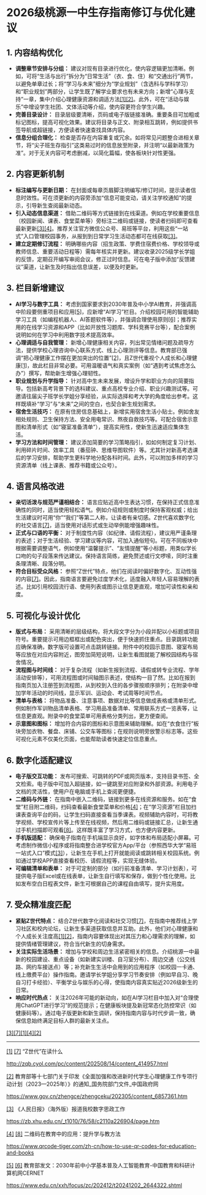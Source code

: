 # <a name="header"></a><a name="content"></a><a name="级桃源一中生存指南修订与优化建议"></a>2026级桃源一中生存指南修订与优化建议
## <a name="内容结构优化"></a>1. 内容结构优化
- **调整章节安排与分组：** 建议对现有目录进行优化，使内容逻辑更加清晰。例如，可将“生活与出行”拆分为“日常生活”（衣、食、住）和“交通出行”两节，以避免单章过长；将“学习与未来”细分为“学业规划”（含选科与学科学习）和“职业规划”两部分，让学生既了解学业要求也有未来方向；新增“心理与支持”一章，集中介绍心理健康资源和调适方法[\[1\]](http://zqb.cyol.com/pc/content/202508/14/content_414957.html#:~:text=%E7%89%B9%E5%BE%81%E4%B8%89%EF%BC%9A%E5%BF%83%E7%90%86%E5%AD%A6%E5%92%8C%E4%B8%AA%E4%BA%BA%E6%88%90%E9%95%BF%E7%B1%BB%E4%B9%A6%E7%B1%8D%E5%8F%97%E9%9D%92%E7%9D%90%E3%80%82)[\[2\]](https://www.gov.cn/zhengce/zhengceku/202305/content_6857361.htm#:~:text=%E4%BB%A5%E4%B9%A0%E8%BF%91%E5%B9%B3%E6%96%B0%E6%97%B6%E4%BB%A3%E4%B8%AD%E5%9B%BD%E7%89%B9%E8%89%B2%E7%A4%BE%E4%BC%9A%E4%B8%BB%E4%B9%89%E6%80%9D%E6%83%B3%E4%B8%BA%E6%8C%87%E5%AF%BC%EF%BC%8C%E5%85%A8%E9%9D%A2%E8%B4%AF%E5%BD%BB%E5%85%9A%E7%9A%84%E6%95%99%E8%82%B2%E6%96%B9%E9%92%88%EF%BC%8C%E5%9D%9A%E6%8C%81%E4%B8%BA%E5%85%9A%E8%82%B2%E4%BA%BA%E3%80%81%E4%B8%BA%E5%9B%BD%E8%82%B2%E6%89%8D%EF%BC%8C%E8%90%BD%E5%AE%9E%E7%AB%8B%E5%BE%B7%E6%A0%91%E4%BA%BA%E6%A0%B9%E6%9C%AC%E4%BB%BB%E5%8A%A1%EF%BC%8C%E5%9D%9A%E6%8C%81%E5%81%A5%E5%BA%B7%E7%AC%AC%E4%B8%80%E7%9A%84%E6%95%99%E8%82%B2%E7%90%86%E5%BF%B5%EF%BC%8C%E5%88%87%E5%AE%9E%E6%8A%8A%E5%BF%83%E7%90%86%E5%81%A5%E5%BA%B7%E5%B7%A5%E4%BD%9C%E6%91%86%E5%9C%A8%E6%9B%B4%E5%8A%A0%20%E7%AA%81%E5%87%BA%E4%BD%8D%E7%BD%AE%EF%BC%8C%E7%BB%9F%E7%AD%B9%E6%94%BF%E7%AD%96%E4%B8%8E%E5%88%B6%E5%BA%A6%E3%80%81%E5%AD%A6%E7%A7%91%E4%B8%8E%E4%BA%BA%E6%89%8D%E3%80%81%E6%8A%80%E6%9C%AF%E4%B8%8E%E7%8E%AF%E5%A2%83%EF%BC%8C%E8%B4%AF%E9%80%9A%E5%A4%A7%E4%B8%AD%E5%B0%8F%E5%AD%A6%E5%90%84%E5%AD%A6%E6%AE%B5%EF%BC%8C%E8%B4%AF%E7%A9%BF%E5%AD%A6%E6%A0%A1%E3%80%81%E5%AE%B6%E5%BA%AD%E3%80%81%E7%A4%BE%E4%BC%9A%E5%90%84%E6%96%B9%E9%9D%A2%EF%BC%8C%E5%9F%B9%E8%82%B2%E5%AD%A6%E7%94%9F%E7%83%AD%E7%88%B1%E7%94%9F%E6%B4%BB%E3%80%81%E7%8F%8D%E8%A7%86%E7%94%9F%E5%91%BD%E3%80%81%E8%87%AA%E5%B0%8A%E8%87%AA%E4%BF%A1%E3%80%81%E7%90%86%E6%80%A7%E5%B9%B3%E5%92%8C%E3%80%81%E4%B9%90%E8%A7%82%E5%90%91%E4%B8%8A%E7%9A%84%E5%BF%83%E7%90%86%20%E5%93%81%E8%B4%A8%E5%92%8C%E4%B8%8D%E6%87%88%E5%A5%8B%E6%96%97%E3%80%81%E8%8D%A3%E8%BE%B1%E4%B8%8D%E6%83%8A%E3%80%81%E7%99%BE%E6%8A%98%E4%B8%8D%E6%8C%A0%E7%9A%84%E6%84%8F%E5%BF%97%E5%93%81%E8%B4%A8%EF%BC%8C%E4%BF%83%E8%BF%9B%E5%AD%A6%E7%94%9F%E6%80%9D%E6%83%B3%E9%81%93%E5%BE%B7%E7%B4%A0%E8%B4%A8%E3%80%81%E7%A7%91%E5%AD%A6%E6%96%87%E5%8C%96%E7%B4%A0%E8%B4%A8%E5%92%8C%E8%BA%AB%E5%BF%83%E5%81%A5%E5%BA%B7%E7%B4%A0%E8%B4%A8%E5%8D%8F%E8%B0%83%E5%8F%91%E5%B1%95%EF%BC%8C%E5%9F%B9%E5%85%BB%E6%8B%85%E5%BD%93%E6%B0%91%E6%97%8F%E5%A4%8D%E5%85%B4%E5%A4%A7%E4%BB%BB%E7%9A%84%E6%97%B6%E4%BB%A3%E6%96%B0%E4%BA%BA%E3%80%82)。此外，可在“活动与娱乐”中增设学生社团、文体活动等介绍，使内容更符合学生兴趣。
- **完善目录设计：** 目录层级要清晰，页码或电子版链接准确。重要条目可加粗或标记图标，提高可视化效果。建议将目录与正文、附录相互跳转，例如提供书签导航或超链接，方便读者快速查找具体内容。
- **信息分组合理化：** 检查是否存在内容重复或冗余。如将常见问题整合进相关章节，将“尖子班生存指引”这类易过时的信息放至附录，并注明“以最新政策为准”。对于无关内容可考虑删减，以简化篇幅，使各板块针对性更强。
## <a name="内容更新机制"></a>2. 内容更新机制
- **标注编写与更新日期：** 在封面或每章页眉脚注明编写/修订时间，提示读者信息时效性。可在须更新的内容旁添加“信息可能变动，请关注学校通知”的提示，引导新生查阅最新动态。
- **引入动态信息渠道：** 借助二维码等方式链接到在线渠道。例如在学校重要信息（校园新闻、课表、食堂菜单等）旁标注二维码或链接，使读者扫码即可查看最新更新[\[3\]](https://zb.xhu.edu.cn/_t1010/76/58/c2110a226904/page.htm#:~:text=%E8%A5%BF%E5%8D%8E%E5%A4%A7%E5%AD%A6%E7%B4%A7%E8%B7%9F%E6%95%B0%E5%AD%97%E6%8A%80%E6%9C%AF%E5%8F%91%E5%B1%95%E8%B6%8B%E5%8A%BF%EF%BC%8C%E5%9C%A8%E5%BE%AE%E4%BF%A1%E7%AB%AF%E5%BB%BA%E8%AE%BE%E8%A5%BF%E5%8D%8E%E6%98%93%E7%8F%AD%E2%80%9C%E4%B8%80%E7%AB%99%E5%BC%8F%E2%80%9D%E5%AD%A6%E7%94%9F%E9%97%A8%E6%88%B7%E5%85%A5%E5%8F%A3%EF%BC%8C%E6%8E%A8%E5%87%BA%E8%A6%86%E7%9B%96%E5%AD%A6%E7%94%9F%E5%85%A8%E6%96%B9%E4%BD%8D%E5%AD%A6%E4%B9%A0%E7%94%9F%E6%B4%BB%E7%9A%84%E8%BD%BB%E5%BA%94%E7%94%A8%EF%BC%8C%E9%80%9A%E8%BF%87%E6%95%B0%E5%AD%97%E8%BA%AB%E4%BB%BD%E8%B5%8B%E4%BA%88%E3%80%81%E6%95%B0%E5%AD%97%E7%B3%BB%E7%BB%9F%E8%81%94%E9%80%9A%E3%80%81%E6%95%B0%E6%8D%AE%E4%BA%A4%E6%B5%81%E4%BA%92%E6%8D%A2%EF%BC%8C%E5%88%9B%E8%AE%BE%20%E6%97%A0%E6%84%9F%E6%B5%B8%E5%85%A5%E3%80%81%E8%9E%8D%E5%90%88%E5%85%B1%E7%94%9F%E7%9A%84%E2%80%9C%E5%A4%A7%E6%80%9D%E6%94%BF%E2%80%9D%E5%9C%BA%E5%9F%9F%E3%80%82%E5%9C%A8%E8%BF%99%E4%B8%AA%E6%95%B0%E5%AD%97%E6%A0%A1%E5%9B%AD%E2%80%9C%E5%AD%AA%E7%94%9F%E7%A9%BA%E9%97%B4%E2%80%9D%E4%B8%AD%EF%BC%8C%E5%AD%A6%E7%94%9F%E4%BB%8E%E6%94%B6%E5%88%B0%E5%BD%95%E5%8F%96%E9%80%9A%E7%9F%A5%E4%B9%A6%E8%B5%B7%EF%BC%8C%E4%BE%BF%E8%83%BD%E8%BF%9B%E5%85%A5%E7%BA%BF%E4%B8%8A%E7%8F%AD%E7%BA%A7%EF%BC%8C%E4%B8%8E%E8%BE%85%E5%AF%BC%E5%91%98%E5%92%8C%E5%90%8C%E5%AD%A6%E4%BA%A4%E6%B5%81%E4%BA%92%E5%8A%A8%EF%BC%8C%E6%8F%90%E5%89%8D%E7%86%9F%E6%82%89%E6%A0%A1%E6%83%85%EF%BC%8C%E5%B9%B6%E5%9C%A8%E7%BA%BF%E5%AE%8C%E6%88%90%E5%85%A5%E5%AD%A6%20%E6%8A%A5%E5%88%B0%E3%80%81%E5%AE%BF%E8%88%8D%E5%88%86%E9%85%8D%E3%80%81%E5%85%A5%E5%AD%A6%E6%95%99%E8%82%B2%E7%AD%89%E6%B5%81%E7%A8%8B%E3%80%82%E5%87%AD%E5%80%9F%E7%B3%BB%E7%BB%9F%E7%94%9F%E6%88%90%E7%9A%84%E4%BA%8C%E7%BB%B4%E7%A0%81%EF%BC%8C%E5%A4%A7%E4%B8%80%E6%96%B0%E7%94%9F%E5%8F%AF%E8%BD%BB%E6%9D%BE%E5%85%A5%E4%BD%8F%E5%AE%BF%E8%88%8D%E3%80%82%E5%9C%A8%E6%A0%A1%E6%9C%9F%E9%97%B4%EF%BC%8C%E5%A5%96%E5%8B%A4%E5%8A%A9%E8%B4%B7%E3%80%81%E5%BF%97%E6%84%BF%E6%9C%8D%E5%8A%A1%E3%80%81%E5%AE%BF%E8%88%8D%E7%AE%A1%E7%90%86%E3%80%81%E5%BF%83%E7%90%86%E5%81%A5%E5%BA%B7%E3%80%81%E9%97%AE%E5%8D%B7%E5%A1%AB%E6%8A%A5%E3%80%81%E4%BF%A1%E6%81%AF%E6%9F%A5%E8%AF%A2%E3%80%81%E6%B4%BB%E5%8A%A8%E6%8A%A5%E5%90%8D%E7%AD%89%E5%9D%87%20%E5%8F%AF%E9%80%9A%E8%BF%87%E6%98%93%E7%8F%AD%E5%9C%A8%E7%BA%BF%E5%8A%9E%E7%90%86%EF%BC%8C%E5%AE%9E%E7%8E%B0%E4%BE%BF%E6%8D%B7%E9%AB%98%E6%95%88%E7%9A%84%E5%AD%A6%E7%94%9F%E4%BA%8B%E5%8A%A1%E7%AE%A1%E7%90%86%E3%80%82%E4%BB%8E%E6%96%B0%E7%94%9F%E2%80%9C%E6%9C%AA%E8%BF%9B%E6%A0%A1%E3%80%81%E5%85%88%E8%BF%9B%E7%8F%AD%E2%80%9D%E7%9A%84%E5%89%8D%E7%BD%AE%E8%9E%8D%E5%85%A5%EF%BC%8C%E5%88%B0%E6%AF%95%E4%B8%9A%E7%94%9F%E2%80%9C%E7%A6%BB%E6%A0%A1%E4%B8%8D%E7%A6%BB%E7%8F%AD%E2%80%9D%E7%9A%84%E6%8C%81%E7%BB%AD%E5%85%B3%E6%80%80%EF%BC%8C%E6%80%9D%E6%83%B3%E5%BC%95%E9%A2%86%E8%B4%AF%E7%A9%BF%E5%AD%A6%E7%94%9F%E6%88%90%E9%95%BF%E6%88%90%E6%89%8D%E5%85%A8%E8%BF%87%E7%A8%8B%E3%80%82%E6%98%93%E7%8F%AD%E2%80%9C%E6%95%B0%E5%AD%97)[\[4\]](https://www.qrcode-tiger.com/zh-cn/how-to-use-qr-codes-for-education-and-books#:~:text=1)。推荐关注官方微信公众号、易班等平台，利用这些“一站式”入口管理校园事务，从报到到日常学习生活动态都可在线获取[\[3\]](https://zb.xhu.edu.cn/_t1010/76/58/c2110a226904/page.htm#:~:text=%E8%A5%BF%E5%8D%8E%E5%A4%A7%E5%AD%A6%E7%B4%A7%E8%B7%9F%E6%95%B0%E5%AD%97%E6%8A%80%E6%9C%AF%E5%8F%91%E5%B1%95%E8%B6%8B%E5%8A%BF%EF%BC%8C%E5%9C%A8%E5%BE%AE%E4%BF%A1%E7%AB%AF%E5%BB%BA%E8%AE%BE%E8%A5%BF%E5%8D%8E%E6%98%93%E7%8F%AD%E2%80%9C%E4%B8%80%E7%AB%99%E5%BC%8F%E2%80%9D%E5%AD%A6%E7%94%9F%E9%97%A8%E6%88%B7%E5%85%A5%E5%8F%A3%EF%BC%8C%E6%8E%A8%E5%87%BA%E8%A6%86%E7%9B%96%E5%AD%A6%E7%94%9F%E5%85%A8%E6%96%B9%E4%BD%8D%E5%AD%A6%E4%B9%A0%E7%94%9F%E6%B4%BB%E7%9A%84%E8%BD%BB%E5%BA%94%E7%94%A8%EF%BC%8C%E9%80%9A%E8%BF%87%E6%95%B0%E5%AD%97%E8%BA%AB%E4%BB%BD%E8%B5%8B%E4%BA%88%E3%80%81%E6%95%B0%E5%AD%97%E7%B3%BB%E7%BB%9F%E8%81%94%E9%80%9A%E3%80%81%E6%95%B0%E6%8D%AE%E4%BA%A4%E6%B5%81%E4%BA%92%E6%8D%A2%EF%BC%8C%E5%88%9B%E8%AE%BE%20%E6%97%A0%E6%84%9F%E6%B5%B8%E5%85%A5%E3%80%81%E8%9E%8D%E5%90%88%E5%85%B1%E7%94%9F%E7%9A%84%E2%80%9C%E5%A4%A7%E6%80%9D%E6%94%BF%E2%80%9D%E5%9C%BA%E5%9F%9F%E3%80%82%E5%9C%A8%E8%BF%99%E4%B8%AA%E6%95%B0%E5%AD%97%E6%A0%A1%E5%9B%AD%E2%80%9C%E5%AD%AA%E7%94%9F%E7%A9%BA%E9%97%B4%E2%80%9D%E4%B8%AD%EF%BC%8C%E5%AD%A6%E7%94%9F%E4%BB%8E%E6%94%B6%E5%88%B0%E5%BD%95%E5%8F%96%E9%80%9A%E7%9F%A5%E4%B9%A6%E8%B5%B7%EF%BC%8C%E4%BE%BF%E8%83%BD%E8%BF%9B%E5%85%A5%E7%BA%BF%E4%B8%8A%E7%8F%AD%E7%BA%A7%EF%BC%8C%E4%B8%8E%E8%BE%85%E5%AF%BC%E5%91%98%E5%92%8C%E5%90%8C%E5%AD%A6%E4%BA%A4%E6%B5%81%E4%BA%92%E5%8A%A8%EF%BC%8C%E6%8F%90%E5%89%8D%E7%86%9F%E6%82%89%E6%A0%A1%E6%83%85%EF%BC%8C%E5%B9%B6%E5%9C%A8%E7%BA%BF%E5%AE%8C%E6%88%90%E5%85%A5%E5%AD%A6%20%E6%8A%A5%E5%88%B0%E3%80%81%E5%AE%BF%E8%88%8D%E5%88%86%E9%85%8D%E3%80%81%E5%85%A5%E5%AD%A6%E6%95%99%E8%82%B2%E7%AD%89%E6%B5%81%E7%A8%8B%E3%80%82%E5%87%AD%E5%80%9F%E7%B3%BB%E7%BB%9F%E7%94%9F%E6%88%90%E7%9A%84%E4%BA%8C%E7%BB%B4%E7%A0%81%EF%BC%8C%E5%A4%A7%E4%B8%80%E6%96%B0%E7%94%9F%E5%8F%AF%E8%BD%BB%E6%9D%BE%E5%85%A5%E4%BD%8F%E5%AE%BF%E8%88%8D%E3%80%82%E5%9C%A8%E6%A0%A1%E6%9C%9F%E9%97%B4%EF%BC%8C%E5%A5%96%E5%8B%A4%E5%8A%A9%E8%B4%B7%E3%80%81%E5%BF%97%E6%84%BF%E6%9C%8D%E5%8A%A1%E3%80%81%E5%AE%BF%E8%88%8D%E7%AE%A1%E7%90%86%E3%80%81%E5%BF%83%E7%90%86%E5%81%A5%E5%BA%B7%E3%80%81%E9%97%AE%E5%8D%B7%E5%A1%AB%E6%8A%A5%E3%80%81%E4%BF%A1%E6%81%AF%E6%9F%A5%E8%AF%A2%E3%80%81%E6%B4%BB%E5%8A%A8%E6%8A%A5%E5%90%8D%E7%AD%89%E5%9D%87%20%E5%8F%AF%E9%80%9A%E8%BF%87%E6%98%93%E7%8F%AD%E5%9C%A8%E7%BA%BF%E5%8A%9E%E7%90%86%EF%BC%8C%E5%AE%9E%E7%8E%B0%E4%BE%BF%E6%8D%B7%E9%AB%98%E6%95%88%E7%9A%84%E5%AD%A6%E7%94%9F%E4%BA%8B%E5%8A%A1%E7%AE%A1%E7%90%86%E3%80%82%E4%BB%8E%E6%96%B0%E7%94%9F%E2%80%9C%E6%9C%AA%E8%BF%9B%E6%A0%A1%E3%80%81%E5%85%88%E8%BF%9B%E7%8F%AD%E2%80%9D%E7%9A%84%E5%89%8D%E7%BD%AE%E8%9E%8D%E5%85%A5%EF%BC%8C%E5%88%B0%E6%AF%95%E4%B8%9A%E7%94%9F%E2%80%9C%E7%A6%BB%E6%A0%A1%E4%B8%8D%E7%A6%BB%E7%8F%AD%E2%80%9D%E7%9A%84%E6%8C%81%E7%BB%AD%E5%85%B3%E6%80%80%EF%BC%8C%E6%80%9D%E6%83%B3%E5%BC%95%E9%A2%86%E8%B4%AF%E7%A9%BF%E5%AD%A6%E7%94%9F%E6%88%90%E9%95%BF%E6%88%90%E6%89%8D%E5%85%A8%E8%BF%87%E7%A8%8B%E3%80%82%E6%98%93%E7%8F%AD%E2%80%9C%E6%95%B0%E5%AD%97)。
- **建立定期修订流程：** 明确哪些内容（招生政策、学费住宿费价格、学校领导或教师信息、重要活动日程等）需每年核实并更新。建议收录2025级学长学姐的反馈，定期召开编写审阅会议，修正过时信息。可在电子版中添加“反馈建议”渠道，让新生及时指出信息误差，以便及时更新。
## <a name="栏目新增建议"></a>3. 栏目新增建议
- **AI学习与数字工具：** 考虑到国家要求到2030年普及中小学AI教育，并强调高中阶段要侧重项目和应用[\[5\]](https://www.edu.cn/xxh/focus/zc/202412/t20241202_2644322.shtml#:~:text=%E9%80%9A%E7%9F%A5%E6%8F%90%E5%87%BA%EF%BC%8C%E5%B0%8F%E5%AD%A6%E4%BD%8E%E5%B9%B4%E7%BA%A7%E6%AE%B5%E5%BA%94%E4%BE%A7%E9%87%8D%E6%84%9F%E7%9F%A5%E5%92%8C%E4%BD%93%E9%AA%8C%E4%BA%BA%E5%B7%A5%E6%99%BA%E8%83%BD%E6%8A%80%E6%9C%AF%EF%BC%8C%E5%B0%8F%E5%AD%A6%E9%AB%98%E5%B9%B4%E7%BA%A7%E5%92%8C%E5%88%9D%E4%B8%AD%E9%98%B6%E6%AE%B5%E4%BE%A7%E9%87%8D%E7%90%86%E8%A7%A3%E5%92%8C%E5%BA%94%E7%94%A8%E4%BA%BA%E5%B7%A5%E6%99%BA%E8%83%BD%E6%8A%80%E6%9C%AF%EF%BC%8C%E9%AB%98%E4%B8%AD%E9%98%B6%E6%AE%B5%E4%BE%A7%E9%87%8D%E9%A1%B9%E7%9B%AE%E5%88%9B%E4%BD%9C%E5%92%8C%E5%89%8D%E6%B2%BF%E5%BA%94%E7%94%A8%E3%80%82%E6%AD%A4%E5%A4%96%EF%BC%8C%E5%9C%A8%E5%AE%9E%E6%96%BD%E4%BA%BA%E5%B7%A5%E6%99%BA%E8%83%BD%E6%95%99%E8%82%B2%E6%97%B6%E8%A6%81%20%E6%B3%A8%E6%84%8F%E5%9F%B9%E5%85%BB%E8%A7%A3%E5%86%B3%E5%AE%9E%E9%99%85%E9%97%AE%E9%A2%98%E7%9A%84%E8%83%BD%E5%8A%9B%EF%BC%8C%E5%A4%A7%E5%8A%9B%E6%8E%A8%E8%BF%9B%E5%9F%BA%E4%BA%8E%E4%BB%BB%E5%8A%A1%E5%BC%8F%E3%80%81%E9%A1%B9%E7%9B%AE%E5%BC%8F%E3%80%81%E9%97%AE%E9%A2%98%E5%BC%8F%E5%AD%A6%E4%B9%A0%E7%9A%84%E6%95%99%E5%AD%A6%E3%80%82)，应新增“AI学习”栏目。介绍校园可用的智能辅助学习工具（如编程机器人、AI答题软件等），并强调合理使用原则[\[6\]](https://www.edu.cn/xxh/focus/zc/202412/t20241202_2644322.shtml#:~:text=%E5%AE%8C%E5%96%84%E7%9B%B8%E5%85%B3%E8%AF%BE%E7%A8%8B%E4%B8%ADAI%E6%95%99%E8%82%B2%E8%A6%81%E6%B1%82%EF%BC%8C%E9%BC%93%E5%8A%B1%E7%BA%B3%E5%85%A5%E5%9C%B0%E6%96%B9%E5%92%8C%E6%A0%A1%E6%9C%AC%E8%AF%BE%E7%A8%8B%E3%80%82%E5%B0%8F%E5%AD%A6%E4%BD%8E%E5%B9%B4%E7%BA%A7%E6%AE%B5%E4%BE%A7%E9%87%8D%E6%84%9F%E7%9F%A5%E4%BD%93%E9%AA%8C%EF%BC%8C%E9%AB%98%E5%B9%B4%E7%BA%A7%E6%AE%B5%E5%92%8C%E5%88%9D%E4%B8%AD%E4%BE%A7%E9%87%8D%E7%90%86%E8%A7%A3%E5%BA%94%E7%94%A8%EF%BC%8C%E9%AB%98%E4%B8%AD%E4%BE%A7%E9%87%8D%E9%A1%B9%E7%9B%AE%E5%88%9B%E4%BD%9C%E5%92%8C%E5%89%8D%E6%B2%BF%E5%BA%94%E7%94%A8%E3%80%82)；推荐实用的在线学习资源和APP（比如开放性习题库、学科竞赛平台等），配合案例说明如何在学习中利用数字技术提高效率。
- **心理调适与自我管理：** 新增心理健康相关内容，列出常见情绪问题及疏导方法，提供学校心理咨询中心联系方式、线上心理测评等信息。教育部已强调“把心理健康工作摆在更加突出的位置”[\[2\]](https://www.gov.cn/zhengce/zhengceku/202305/content_6857361.htm#:~:text=%E4%BB%A5%E4%B9%A0%E8%BF%91%E5%B9%B3%E6%96%B0%E6%97%B6%E4%BB%A3%E4%B8%AD%E5%9B%BD%E7%89%B9%E8%89%B2%E7%A4%BE%E4%BC%9A%E4%B8%BB%E4%B9%89%E6%80%9D%E6%83%B3%E4%B8%BA%E6%8C%87%E5%AF%BC%EF%BC%8C%E5%85%A8%E9%9D%A2%E8%B4%AF%E5%BD%BB%E5%85%9A%E7%9A%84%E6%95%99%E8%82%B2%E6%96%B9%E9%92%88%EF%BC%8C%E5%9D%9A%E6%8C%81%E4%B8%BA%E5%85%9A%E8%82%B2%E4%BA%BA%E3%80%81%E4%B8%BA%E5%9B%BD%E8%82%B2%E6%89%8D%EF%BC%8C%E8%90%BD%E5%AE%9E%E7%AB%8B%E5%BE%B7%E6%A0%91%E4%BA%BA%E6%A0%B9%E6%9C%AC%E4%BB%BB%E5%8A%A1%EF%BC%8C%E5%9D%9A%E6%8C%81%E5%81%A5%E5%BA%B7%E7%AC%AC%E4%B8%80%E7%9A%84%E6%95%99%E8%82%B2%E7%90%86%E5%BF%B5%EF%BC%8C%E5%88%87%E5%AE%9E%E6%8A%8A%E5%BF%83%E7%90%86%E5%81%A5%E5%BA%B7%E5%B7%A5%E4%BD%9C%E6%91%86%E5%9C%A8%E6%9B%B4%E5%8A%A0%20%E7%AA%81%E5%87%BA%E4%BD%8D%E7%BD%AE%EF%BC%8C%E7%BB%9F%E7%AD%B9%E6%94%BF%E7%AD%96%E4%B8%8E%E5%88%B6%E5%BA%A6%E3%80%81%E5%AD%A6%E7%A7%91%E4%B8%8E%E4%BA%BA%E6%89%8D%E3%80%81%E6%8A%80%E6%9C%AF%E4%B8%8E%E7%8E%AF%E5%A2%83%EF%BC%8C%E8%B4%AF%E9%80%9A%E5%A4%A7%E4%B8%AD%E5%B0%8F%E5%AD%A6%E5%90%84%E5%AD%A6%E6%AE%B5%EF%BC%8C%E8%B4%AF%E7%A9%BF%E5%AD%A6%E6%A0%A1%E3%80%81%E5%AE%B6%E5%BA%AD%E3%80%81%E7%A4%BE%E4%BC%9A%E5%90%84%E6%96%B9%E9%9D%A2%EF%BC%8C%E5%9F%B9%E8%82%B2%E5%AD%A6%E7%94%9F%E7%83%AD%E7%88%B1%E7%94%9F%E6%B4%BB%E3%80%81%E7%8F%8D%E8%A7%86%E7%94%9F%E5%91%BD%E3%80%81%E8%87%AA%E5%B0%8A%E8%87%AA%E4%BF%A1%E3%80%81%E7%90%86%E6%80%A7%E5%B9%B3%E5%92%8C%E3%80%81%E4%B9%90%E8%A7%82%E5%90%91%E4%B8%8A%E7%9A%84%E5%BF%83%E7%90%86%20%E5%93%81%E8%B4%A8%E5%92%8C%E4%B8%8D%E6%87%88%E5%A5%8B%E6%96%97%E3%80%81%E8%8D%A3%E8%BE%B1%E4%B8%8D%E6%83%8A%E3%80%81%E7%99%BE%E6%8A%98%E4%B8%8D%E6%8C%A0%E7%9A%84%E6%84%8F%E5%BF%97%E5%93%81%E8%B4%A8%EF%BC%8C%E4%BF%83%E8%BF%9B%E5%AD%A6%E7%94%9F%E6%80%9D%E6%83%B3%E9%81%93%E5%BE%B7%E7%B4%A0%E8%B4%A8%E3%80%81%E7%A7%91%E5%AD%A6%E6%96%87%E5%8C%96%E7%B4%A0%E8%B4%A8%E5%92%8C%E8%BA%AB%E5%BF%83%E5%81%A5%E5%BA%B7%E7%B4%A0%E8%B4%A8%E5%8D%8F%E8%B0%83%E5%8F%91%E5%B1%95%EF%BC%8C%E5%9F%B9%E5%85%BB%E6%8B%85%E5%BD%93%E6%B0%91%E6%97%8F%E5%A4%8D%E5%85%B4%E5%A4%A7%E4%BB%BB%E7%9A%84%E6%97%B6%E4%BB%A3%E6%96%B0%E4%BA%BA%E3%80%82)，且Z世代重视个人成长和心理健康[\[1\]](http://zqb.cyol.com/pc/content/202508/14/content_414957.html#:~:text=%E7%89%B9%E5%BE%81%E4%B8%89%EF%BC%9A%E5%BF%83%E7%90%86%E5%AD%A6%E5%92%8C%E4%B8%AA%E4%BA%BA%E6%88%90%E9%95%BF%E7%B1%BB%E4%B9%A6%E7%B1%8D%E5%8F%97%E9%9D%92%E7%9D%90%E3%80%82)，故此栏目非常必要。可用温暖语气和真实案例（如“遇到考试焦虑怎么办”）撰写，帮助新生增强心理韧性。
- **职业规划与升学指导：** 针对高中生未来发展，增设升学和职业方向的简要指导。包括新高考背景下的选科建议、重点高校专业介绍、职业兴趣测试等。可邀请往届尖子班学长学姐分享经验，从实际选择和考大学的角度给出参考。这样既填补“学习”与“未来”之间的空白，也契合新生规划需求。
- **宿舍生活技巧：** 在原有住房信息基础上，新增实用宿舍生活小贴士。例如舍友相处规则、卫生保持方法、安全用电常识、熬夜自救技巧等。可配合宿舍示意图和清单形式（如“寝室准备清单”），提高实用性，使新生迅速适应集体生活。
- **学习方法和时间管理：** 建议添加简要的学习策略指引，如如何制定复习计划、利用碎片时间、效率工具（番茄钟、思维导图软件）等。尤其针对新高考选课后的学习安排，帮助学生更科学地分配各科时间。此外，可以附加多样的学习资源清单（线上课表、推荐书籍或公众号）。
## <a name="语言风格改进"></a>4. 语言风格改进
- **亲切活泼与规范严谨相结合：** 语言应贴近高中生表达习惯，在保持正式信息准确性的同时，适当使用轻松语气。例如介绍规则或制度时保持客观权威；给出生活建议时可用“你”“我们”等第二人称，让读者有亲切感。Z世代喜欢数字化的社交语言[\[7\]](http://zqb.cyol.com/pc/content/202508/14/content_414957.html#:~:text=%E5%8F%A6%E4%B8%80%E6%96%B9%E9%9D%A2%EF%BC%8C%E4%BB%96%E4%BB%AC%E5%8F%88%E4%BB%A5%E5%89%8D%E6%89%80%E6%9C%AA%E6%9C%89%E7%9A%84%E6%96%B9%E5%BC%8F%E5%9C%A8%E9%87%8D%E6%96%B0%E5%AE%9A%E4%B9%89%E9%98%85%E8%AF%BB%E3%80%82%E4%BB%96%E4%BB%AC%E4%B9%A0%E6%83%AF%E4%BA%8E%E5%9C%A8%E6%89%8B%E6%9C%BA%E3%80%81%E5%B9%B3%E6%9D%BF%E7%94%B5%E8%84%91%E4%B8%8B%E8%BD%BD%E7%94%B5%E5%AD%90%E4%B9%A6%E8%80%8C%E4%B8%8D%E6%98%AF%E5%88%B0%E4%B9%A6%E5%BA%97%E3%80%81%E5%9B%BE%E4%B9%A6%E9%A6%86%E8%8E%B7%E5%8F%96%E7%BA%B8%E8%B4%A8%E4%B9%A6%E3%80%82%E4%BB%96%E4%BB%AC%E9%98%85%E8%AF%BB%E5%A4%A7%E9%87%8F%E7%BD%91%E7%BB%9C%E6%96%87%E5%AD%A6%EF%BC%8C%E5%9C%A8%E7%BD%91%E7%BB%9C%E5%B9%B3%E5%8F%B0%E5%88%86%E4%BA%AB%E4%B9%A6%E8%AF%84%E6%89%B9%E6%B3%A8%20%EF%BC%8C%E8%BF%BD%E6%9B%B4%E2%80%9C%E8%AF%BB%E4%B9%A6%E5%8D%9A%E4%B8%BB%E2%80%9D%EF%BC%8C%E5%AF%BB%E6%89%BE%E2%80%9C%E8%AF%BB%E4%B9%A6%E6%90%AD%E5%AD%90%E2%80%9D%E2%80%A6%E2%80%A6%E2%80%9CZ%E4%B8%96%E4%BB%A3%E2%80%9D%E7%9A%84%E9%98%85%E8%AF%BB%E5%91%88%E7%8E%B0%E6%98%8E%E6%98%BE%E7%9A%84%E6%95%B0%E5%AD%97%E5%8C%96%E5%92%8C%E7%A4%BE%E4%BA%A4%E5%B1%9E%E6%80%A7%E3%80%82)，适当使用对话形式或生动举例能增强趣味性。
- **正式与口语的平衡：** 对于制度性内容（如纪律、请假流程），建议用严谨条理的表述；对于生活经验、学习建议等内容，可加入通俗短句。可在不同板块中根据需要调整语气，例如使用“温馨提示”、“友情提醒”等小标题，用类似学长口吻的句子段落来传达建议。保持语言简练，避免赘述或行文啰嗦，同时注重条理清晰、段落分明。
- **符合目标受众风格：** 参照“Z世代”特点，他们在阅读时偏好数字化、互动性强的内容[\[7\]](http://zqb.cyol.com/pc/content/202508/14/content_414957.html#:~:text=%E5%8F%A6%E4%B8%80%E6%96%B9%E9%9D%A2%EF%BC%8C%E4%BB%96%E4%BB%AC%E5%8F%88%E4%BB%A5%E5%89%8D%E6%89%80%E6%9C%AA%E6%9C%89%E7%9A%84%E6%96%B9%E5%BC%8F%E5%9C%A8%E9%87%8D%E6%96%B0%E5%AE%9A%E4%B9%89%E9%98%85%E8%AF%BB%E3%80%82%E4%BB%96%E4%BB%AC%E4%B9%A0%E6%83%AF%E4%BA%8E%E5%9C%A8%E6%89%8B%E6%9C%BA%E3%80%81%E5%B9%B3%E6%9D%BF%E7%94%B5%E8%84%91%E4%B8%8B%E8%BD%BD%E7%94%B5%E5%AD%90%E4%B9%A6%E8%80%8C%E4%B8%8D%E6%98%AF%E5%88%B0%E4%B9%A6%E5%BA%97%E3%80%81%E5%9B%BE%E4%B9%A6%E9%A6%86%E8%8E%B7%E5%8F%96%E7%BA%B8%E8%B4%A8%E4%B9%A6%E3%80%82%E4%BB%96%E4%BB%AC%E9%98%85%E8%AF%BB%E5%A4%A7%E9%87%8F%E7%BD%91%E7%BB%9C%E6%96%87%E5%AD%A6%EF%BC%8C%E5%9C%A8%E7%BD%91%E7%BB%9C%E5%B9%B3%E5%8F%B0%E5%88%86%E4%BA%AB%E4%B9%A6%E8%AF%84%E6%89%B9%E6%B3%A8%20%EF%BC%8C%E8%BF%BD%E6%9B%B4%E2%80%9C%E8%AF%BB%E4%B9%A6%E5%8D%9A%E4%B8%BB%E2%80%9D%EF%BC%8C%E5%AF%BB%E6%89%BE%E2%80%9C%E8%AF%BB%E4%B9%A6%E6%90%AD%E5%AD%90%E2%80%9D%E2%80%A6%E2%80%A6%E2%80%9CZ%E4%B8%96%E4%BB%A3%E2%80%9D%E7%9A%84%E9%98%85%E8%AF%BB%E5%91%88%E7%8E%B0%E6%98%8E%E6%98%BE%E7%9A%84%E6%95%B0%E5%AD%97%E5%8C%96%E5%92%8C%E7%A4%BE%E4%BA%A4%E5%B1%9E%E6%80%A7%E3%80%82)。因此，指南语言要避免过度学术化，适度融入年轻人容易理解的表述。比如引用校园流行语、使用列表或图示让信息更直观，增加可读性和亲和度。
## <a name="可视化与设计优化"></a>5. 可视化与设计优化
- **版式与布局：** 采用清晰的层级结构，将大段文字分为小段并配以小标题或项目符号。重要提示可用边框框出或配色突出，便于快速抓住重点。目录跳转功能应确保准确，数字版可设置可点击跳转链接。附件中的校园示意图、寝室布局等应放在对应内容附近，图旁加简短说明，让新生看图就能了解校园结构与宿舍情况。
- **流程图与时间线：** 对于复杂流程（如新生报到流程、请假或转专业流程、学年活动安排等），可用流程图或时间轴图示表述，使结构一目了然。比如在报到指南页加入注册签到流程图，从到校到入住的各步骤按顺序排列；在附录中增加学年活动的时间线，显示军训、运动会、考试周等时间节点。
- **清单与表格：** 将物品准备、注意事项、数据对比等信息做成表格或清单形式。例如制作军训物品清单表格、学习用品准备清单、常用联系方式一览表等，让信息更直观。附录中的食堂菜单可用表格分类列出，更方便查阅。
- **示意图和图标：** 增加符合内容的图标和示意图来辅助理解。如在“衣食住行”板块旁加衣物、餐盘、床铺、公交车等图标；在规则说明旁放警示标志等。这些可视化元素不仅美化页面，也能帮助读者快速定位信息重点。
## <a name="数字化适配建议"></a>6. 数字化适配建议
- **电子版交互功能：** 发布可搜索、可跳转的PDF或网页版本，支持目录书签、全文检索。电子版中可加入超链接，如一键跳至对应附录和外部资源。利用电子文档的灵活性，使用户在电脑或手机上查阅更便捷。
- **二维码与外链：** 在指南中嵌入二维码，链接到更多在线资源和服务。如在“食堂”栏目附二维码，扫码查看最新食堂菜单和价格[\[4\]](https://www.qrcode-tiger.com/zh-cn/how-to-use-qr-codes-for-education-and-books#:~:text=1)；在“学习资源”栏目加扫课表查询平台的码，让学生扫码直接查看当季课表。视频辅助内容时，可将教学视频、学校宣传片等上传至在线视频，然后用二维码或链接汇总，让新生通过手机扫描即可观看[\[8\]](https://www.qrcode-tiger.com/zh-cn/how-to-use-qr-codes-for-education-and-books#:~:text=%E6%A0%B9%E6%8D%AE%20TechSmith%20%E7%9A%84%E8%AF%B4%E6%B3%95%EF%BC%8C83)。这样既丰富了学习方式，也方便内容更新。
- **手机版适配：** 确保电子指南在手机端显示良好，如字体和布局适配小屏幕。可考虑制作微信小程序或将指南整合进学校官方App/平台（参照西华大学“易班一站式入口”模式[\[3\]](https://zb.xhu.edu.cn/_t1010/76/58/c2110a226904/page.htm#:~:text=%E8%A5%BF%E5%8D%8E%E5%A4%A7%E5%AD%A6%E7%B4%A7%E8%B7%9F%E6%95%B0%E5%AD%97%E6%8A%80%E6%9C%AF%E5%8F%91%E5%B1%95%E8%B6%8B%E5%8A%BF%EF%BC%8C%E5%9C%A8%E5%BE%AE%E4%BF%A1%E7%AB%AF%E5%BB%BA%E8%AE%BE%E8%A5%BF%E5%8D%8E%E6%98%93%E7%8F%AD%E2%80%9C%E4%B8%80%E7%AB%99%E5%BC%8F%E2%80%9D%E5%AD%A6%E7%94%9F%E9%97%A8%E6%88%B7%E5%85%A5%E5%8F%A3%EF%BC%8C%E6%8E%A8%E5%87%BA%E8%A6%86%E7%9B%96%E5%AD%A6%E7%94%9F%E5%85%A8%E6%96%B9%E4%BD%8D%E5%AD%A6%E4%B9%A0%E7%94%9F%E6%B4%BB%E7%9A%84%E8%BD%BB%E5%BA%94%E7%94%A8%EF%BC%8C%E9%80%9A%E8%BF%87%E6%95%B0%E5%AD%97%E8%BA%AB%E4%BB%BD%E8%B5%8B%E4%BA%88%E3%80%81%E6%95%B0%E5%AD%97%E7%B3%BB%E7%BB%9F%E8%81%94%E9%80%9A%E3%80%81%E6%95%B0%E6%8D%AE%E4%BA%A4%E6%B5%81%E4%BA%92%E6%8D%A2%EF%BC%8C%E5%88%9B%E8%AE%BE%20%E6%97%A0%E6%84%9F%E6%B5%B8%E5%85%A5%E3%80%81%E8%9E%8D%E5%90%88%E5%85%B1%E7%94%9F%E7%9A%84%E2%80%9C%E5%A4%A7%E6%80%9D%E6%94%BF%E2%80%9D%E5%9C%BA%E5%9F%9F%E3%80%82%E5%9C%A8%E8%BF%99%E4%B8%AA%E6%95%B0%E5%AD%97%E6%A0%A1%E5%9B%AD%E2%80%9C%E5%AD%AA%E7%94%9F%E7%A9%BA%E9%97%B4%E2%80%9D%E4%B8%AD%EF%BC%8C%E5%AD%A6%E7%94%9F%E4%BB%8E%E6%94%B6%E5%88%B0%E5%BD%95%E5%8F%96%E9%80%9A%E7%9F%A5%E4%B9%A6%E8%B5%B7%EF%BC%8C%E4%BE%BF%E8%83%BD%E8%BF%9B%E5%85%A5%E7%BA%BF%E4%B8%8A%E7%8F%AD%E7%BA%A7%EF%BC%8C%E4%B8%8E%E8%BE%85%E5%AF%BC%E5%91%98%E5%92%8C%E5%90%8C%E5%AD%A6%E4%BA%A4%E6%B5%81%E4%BA%92%E5%8A%A8%EF%BC%8C%E6%8F%90%E5%89%8D%E7%86%9F%E6%82%89%E6%A0%A1%E6%83%85%EF%BC%8C%E5%B9%B6%E5%9C%A8%E7%BA%BF%E5%AE%8C%E6%88%90%E5%85%A5%E5%AD%A6%20%E6%8A%A5%E5%88%B0%E3%80%81%E5%AE%BF%E8%88%8D%E5%88%86%E9%85%8D%E3%80%81%E5%85%A5%E5%AD%A6%E6%95%99%E8%82%B2%E7%AD%89%E6%B5%81%E7%A8%8B%E3%80%82%E5%87%AD%E5%80%9F%E7%B3%BB%E7%BB%9F%E7%94%9F%E6%88%90%E7%9A%84%E4%BA%8C%E7%BB%B4%E7%A0%81%EF%BC%8C%E5%A4%A7%E4%B8%80%E6%96%B0%E7%94%9F%E5%8F%AF%E8%BD%BB%E6%9D%BE%E5%85%A5%E4%BD%8F%E5%AE%BF%E8%88%8D%E3%80%82%E5%9C%A8%E6%A0%A1%E6%9C%9F%E9%97%B4%EF%BC%8C%E5%A5%96%E5%8B%A4%E5%8A%A9%E8%B4%B7%E3%80%81%E5%BF%97%E6%84%BF%E6%9C%8D%E5%8A%A1%E3%80%81%E5%AE%BF%E8%88%8D%E7%AE%A1%E7%90%86%E3%80%81%E5%BF%83%E7%90%86%E5%81%A5%E5%BA%B7%E3%80%81%E9%97%AE%E5%8D%B7%E5%A1%AB%E6%8A%A5%E3%80%81%E4%BF%A1%E6%81%AF%E6%9F%A5%E8%AF%A2%E3%80%81%E6%B4%BB%E5%8A%A8%E6%8A%A5%E5%90%8D%E7%AD%89%E5%9D%87%20%E5%8F%AF%E9%80%9A%E8%BF%87%E6%98%93%E7%8F%AD%E5%9C%A8%E7%BA%BF%E5%8A%9E%E7%90%86%EF%BC%8C%E5%AE%9E%E7%8E%B0%E4%BE%BF%E6%8D%B7%E9%AB%98%E6%95%88%E7%9A%84%E5%AD%A6%E7%94%9F%E4%BA%8B%E5%8A%A1%E7%AE%A1%E7%90%86%E3%80%82%E4%BB%8E%E6%96%B0%E7%94%9F%E2%80%9C%E6%9C%AA%E8%BF%9B%E6%A0%A1%E3%80%81%E5%85%88%E8%BF%9B%E7%8F%AD%E2%80%9D%E7%9A%84%E5%89%8D%E7%BD%AE%E8%9E%8D%E5%85%A5%EF%BC%8C%E5%88%B0%E6%AF%95%E4%B8%9A%E7%94%9F%E2%80%9C%E7%A6%BB%E6%A0%A1%E4%B8%8D%E7%A6%BB%E7%8F%AD%E2%80%9D%E7%9A%84%E6%8C%81%E7%BB%AD%E5%85%B3%E6%80%80%EF%BC%8C%E6%80%9D%E6%83%B3%E5%BC%95%E9%A2%86%E8%B4%AF%E7%A9%BF%E5%AD%A6%E7%94%9F%E6%88%90%E9%95%BF%E6%88%90%E6%89%8D%E5%85%A8%E8%BF%87%E7%A8%8B%E3%80%82%E6%98%93%E7%8F%AD%E2%80%9C%E6%95%B0%E5%AD%97)），让新生在手机上打开就能阅读或跳转相关校园系统。例如通过学校APP直接查看校历、请假流程等，实现无缝体验。
- **可编辑清单和表单：** 对于可定制的部分（如行前准备清单、学习计划表），可提供电子版Excel或在线表单，让新生自行填写和保存，做到个性化使用。比如发布空白日程表文件，新生可根据自己的课程自由填写，提升实用度。
## <a name="受众精准度匹配"></a>7. 受众精准度匹配
- **紧贴Z世代特点：** 结合Z世代数字化阅读和社交习惯[\[7\]](http://zqb.cyol.com/pc/content/202508/14/content_414957.html#:~:text=%E5%8F%A6%E4%B8%80%E6%96%B9%E9%9D%A2%EF%BC%8C%E4%BB%96%E4%BB%AC%E5%8F%88%E4%BB%A5%E5%89%8D%E6%89%80%E6%9C%AA%E6%9C%89%E7%9A%84%E6%96%B9%E5%BC%8F%E5%9C%A8%E9%87%8D%E6%96%B0%E5%AE%9A%E4%B9%89%E9%98%85%E8%AF%BB%E3%80%82%E4%BB%96%E4%BB%AC%E4%B9%A0%E6%83%AF%E4%BA%8E%E5%9C%A8%E6%89%8B%E6%9C%BA%E3%80%81%E5%B9%B3%E6%9D%BF%E7%94%B5%E8%84%91%E4%B8%8B%E8%BD%BD%E7%94%B5%E5%AD%90%E4%B9%A6%E8%80%8C%E4%B8%8D%E6%98%AF%E5%88%B0%E4%B9%A6%E5%BA%97%E3%80%81%E5%9B%BE%E4%B9%A6%E9%A6%86%E8%8E%B7%E5%8F%96%E7%BA%B8%E8%B4%A8%E4%B9%A6%E3%80%82%E4%BB%96%E4%BB%AC%E9%98%85%E8%AF%BB%E5%A4%A7%E9%87%8F%E7%BD%91%E7%BB%9C%E6%96%87%E5%AD%A6%EF%BC%8C%E5%9C%A8%E7%BD%91%E7%BB%9C%E5%B9%B3%E5%8F%B0%E5%88%86%E4%BA%AB%E4%B9%A6%E8%AF%84%E6%89%B9%E6%B3%A8%20%EF%BC%8C%E8%BF%BD%E6%9B%B4%E2%80%9C%E8%AF%BB%E4%B9%A6%E5%8D%9A%E4%B8%BB%E2%80%9D%EF%BC%8C%E5%AF%BB%E6%89%BE%E2%80%9C%E8%AF%BB%E4%B9%A6%E6%90%AD%E5%AD%90%E2%80%9D%E2%80%A6%E2%80%A6%E2%80%9CZ%E4%B8%96%E4%BB%A3%E2%80%9D%E7%9A%84%E9%98%85%E8%AF%BB%E5%91%88%E7%8E%B0%E6%98%8E%E6%98%BE%E7%9A%84%E6%95%B0%E5%AD%97%E5%8C%96%E5%92%8C%E7%A4%BE%E4%BA%A4%E5%B1%9E%E6%80%A7%E3%80%82)，在指南中推荐线上学习社区和校内论坛，让新生多渠道获取信息并互助。此外，他们对心理健康和个人成长关注度高[\[1\]](http://zqb.cyol.com/pc/content/202508/14/content_414957.html#:~:text=%E7%89%B9%E5%BE%81%E4%B8%89%EF%BC%9A%E5%BF%83%E7%90%86%E5%AD%A6%E5%92%8C%E4%B8%AA%E4%BA%BA%E6%88%90%E9%95%BF%E7%B1%BB%E4%B9%A6%E7%B1%8D%E5%8F%97%E9%9D%92%E7%9D%90%E3%80%82)[\[2\]](https://www.gov.cn/zhengce/zhengceku/202305/content_6857361.htm#:~:text=%E4%BB%A5%E4%B9%A0%E8%BF%91%E5%B9%B3%E6%96%B0%E6%97%B6%E4%BB%A3%E4%B8%AD%E5%9B%BD%E7%89%B9%E8%89%B2%E7%A4%BE%E4%BC%9A%E4%B8%BB%E4%B9%89%E6%80%9D%E6%83%B3%E4%B8%BA%E6%8C%87%E5%AF%BC%EF%BC%8C%E5%85%A8%E9%9D%A2%E8%B4%AF%E5%BD%BB%E5%85%9A%E7%9A%84%E6%95%99%E8%82%B2%E6%96%B9%E9%92%88%EF%BC%8C%E5%9D%9A%E6%8C%81%E4%B8%BA%E5%85%9A%E8%82%B2%E4%BA%BA%E3%80%81%E4%B8%BA%E5%9B%BD%E8%82%B2%E6%89%8D%EF%BC%8C%E8%90%BD%E5%AE%9E%E7%AB%8B%E5%BE%B7%E6%A0%91%E4%BA%BA%E6%A0%B9%E6%9C%AC%E4%BB%BB%E5%8A%A1%EF%BC%8C%E5%9D%9A%E6%8C%81%E5%81%A5%E5%BA%B7%E7%AC%AC%E4%B8%80%E7%9A%84%E6%95%99%E8%82%B2%E7%90%86%E5%BF%B5%EF%BC%8C%E5%88%87%E5%AE%9E%E6%8A%8A%E5%BF%83%E7%90%86%E5%81%A5%E5%BA%B7%E5%B7%A5%E4%BD%9C%E6%91%86%E5%9C%A8%E6%9B%B4%E5%8A%A0%20%E7%AA%81%E5%87%BA%E4%BD%8D%E7%BD%AE%EF%BC%8C%E7%BB%9F%E7%AD%B9%E6%94%BF%E7%AD%96%E4%B8%8E%E5%88%B6%E5%BA%A6%E3%80%81%E5%AD%A6%E7%A7%91%E4%B8%8E%E4%BA%BA%E6%89%8D%E3%80%81%E6%8A%80%E6%9C%AF%E4%B8%8E%E7%8E%AF%E5%A2%83%EF%BC%8C%E8%B4%AF%E9%80%9A%E5%A4%A7%E4%B8%AD%E5%B0%8F%E5%AD%A6%E5%90%84%E5%AD%A6%E6%AE%B5%EF%BC%8C%E8%B4%AF%E7%A9%BF%E5%AD%A6%E6%A0%A1%E3%80%81%E5%AE%B6%E5%BA%AD%E3%80%81%E7%A4%BE%E4%BC%9A%E5%90%84%E6%96%B9%E9%9D%A2%EF%BC%8C%E5%9F%B9%E8%82%B2%E5%AD%A6%E7%94%9F%E7%83%AD%E7%88%B1%E7%94%9F%E6%B4%BB%E3%80%81%E7%8F%8D%E8%A7%86%E7%94%9F%E5%91%BD%E3%80%81%E8%87%AA%E5%B0%8A%E8%87%AA%E4%BF%A1%E3%80%81%E7%90%86%E6%80%A7%E5%B9%B3%E5%92%8C%E3%80%81%E4%B9%90%E8%A7%82%E5%90%91%E4%B8%8A%E7%9A%84%E5%BF%83%E7%90%86%20%E5%93%81%E8%B4%A8%E5%92%8C%E4%B8%8D%E6%87%88%E5%A5%8B%E6%96%97%E3%80%81%E8%8D%A3%E8%BE%B1%E4%B8%8D%E6%83%8A%E3%80%81%E7%99%BE%E6%8A%98%E4%B8%8D%E6%8C%A0%E7%9A%84%E6%84%8F%E5%BF%97%E5%93%81%E8%B4%A8%EF%BC%8C%E4%BF%83%E8%BF%9B%E5%AD%A6%E7%94%9F%E6%80%9D%E6%83%B3%E9%81%93%E5%BE%B7%E7%B4%A0%E8%B4%A8%E3%80%81%E7%A7%91%E5%AD%A6%E6%96%87%E5%8C%96%E7%B4%A0%E8%B4%A8%E5%92%8C%E8%BA%AB%E5%BF%83%E5%81%A5%E5%BA%B7%E7%B4%A0%E8%B4%A8%E5%8D%8F%E8%B0%83%E5%8F%91%E5%B1%95%EF%BC%8C%E5%9F%B9%E5%85%BB%E6%8B%85%E5%BD%93%E6%B0%91%E6%97%8F%E5%A4%8D%E5%85%B4%E5%A4%A7%E4%BB%BB%E7%9A%84%E6%97%B6%E4%BB%A3%E6%96%B0%E4%BA%BA%E3%80%82)，指南内容要体现出对其压力和心理需求的理解，如提供情绪管理建议，符合当代新生的切身需求。
- **关注实际生活场景：** 增加与学校和周边生活紧密相关的信息。介绍桃源一中最新的校园建设、重点设备（如新建实训楼、自习室分布）、周边交通（公交线路、网约车接送点）等；补充新生生活中会用到的应用程序（如校园一卡通、线上缴费平台）操作指南。邀请学长学姐分享学习节奏安排（例如早自习、晚自习打卡经验）、平衡学业与娱乐的心得，使指南内容真实贴近2026级新生的日常。
- **响应时代热点：** 关注2026年可能的新动向，如在AI学习栏目中加入对“合理使用ChatGPT进行学习”的规范提示；在健康板块提及新冠常态化防控常识（如健康码等）。通过电子版更新和新生调研，保持指南内容与时代步调一致，确保信息始终满足目标人群的最新关注点。

[\[3\]](https://zb.xhu.edu.cn/_t1010/76/58/c2110a226904/page.htm#:~:text=%E8%A5%BF%E5%8D%8E%E5%A4%A7%E5%AD%A6%E7%B4%A7%E8%B7%9F%E6%95%B0%E5%AD%97%E6%8A%80%E6%9C%AF%E5%8F%91%E5%B1%95%E8%B6%8B%E5%8A%BF%EF%BC%8C%E5%9C%A8%E5%BE%AE%E4%BF%A1%E7%AB%AF%E5%BB%BA%E8%AE%BE%E8%A5%BF%E5%8D%8E%E6%98%93%E7%8F%AD%E2%80%9C%E4%B8%80%E7%AB%99%E5%BC%8F%E2%80%9D%E5%AD%A6%E7%94%9F%E9%97%A8%E6%88%B7%E5%85%A5%E5%8F%A3%EF%BC%8C%E6%8E%A8%E5%87%BA%E8%A6%86%E7%9B%96%E5%AD%A6%E7%94%9F%E5%85%A8%E6%96%B9%E4%BD%8D%E5%AD%A6%E4%B9%A0%E7%94%9F%E6%B4%BB%E7%9A%84%E8%BD%BB%E5%BA%94%E7%94%A8%EF%BC%8C%E9%80%9A%E8%BF%87%E6%95%B0%E5%AD%97%E8%BA%AB%E4%BB%BD%E8%B5%8B%E4%BA%88%E3%80%81%E6%95%B0%E5%AD%97%E7%B3%BB%E7%BB%9F%E8%81%94%E9%80%9A%E3%80%81%E6%95%B0%E6%8D%AE%E4%BA%A4%E6%B5%81%E4%BA%92%E6%8D%A2%EF%BC%8C%E5%88%9B%E8%AE%BE%20%E6%97%A0%E6%84%9F%E6%B5%B8%E5%85%A5%E3%80%81%E8%9E%8D%E5%90%88%E5%85%B1%E7%94%9F%E7%9A%84%E2%80%9C%E5%A4%A7%E6%80%9D%E6%94%BF%E2%80%9D%E5%9C%BA%E5%9F%9F%E3%80%82%E5%9C%A8%E8%BF%99%E4%B8%AA%E6%95%B0%E5%AD%97%E6%A0%A1%E5%9B%AD%E2%80%9C%E5%AD%AA%E7%94%9F%E7%A9%BA%E9%97%B4%E2%80%9D%E4%B8%AD%EF%BC%8C%E5%AD%A6%E7%94%9F%E4%BB%8E%E6%94%B6%E5%88%B0%E5%BD%95%E5%8F%96%E9%80%9A%E7%9F%A5%E4%B9%A6%E8%B5%B7%EF%BC%8C%E4%BE%BF%E8%83%BD%E8%BF%9B%E5%85%A5%E7%BA%BF%E4%B8%8A%E7%8F%AD%E7%BA%A7%EF%BC%8C%E4%B8%8E%E8%BE%85%E5%AF%BC%E5%91%98%E5%92%8C%E5%90%8C%E5%AD%A6%E4%BA%A4%E6%B5%81%E4%BA%92%E5%8A%A8%EF%BC%8C%E6%8F%90%E5%89%8D%E7%86%9F%E6%82%89%E6%A0%A1%E6%83%85%EF%BC%8C%E5%B9%B6%E5%9C%A8%E7%BA%BF%E5%AE%8C%E6%88%90%E5%85%A5%E5%AD%A6%20%E6%8A%A5%E5%88%B0%E3%80%81%E5%AE%BF%E8%88%8D%E5%88%86%E9%85%8D%E3%80%81%E5%85%A5%E5%AD%A6%E6%95%99%E8%82%B2%E7%AD%89%E6%B5%81%E7%A8%8B%E3%80%82%E5%87%AD%E5%80%9F%E7%B3%BB%E7%BB%9F%E7%94%9F%E6%88%90%E7%9A%84%E4%BA%8C%E7%BB%B4%E7%A0%81%EF%BC%8C%E5%A4%A7%E4%B8%80%E6%96%B0%E7%94%9F%E5%8F%AF%E8%BD%BB%E6%9D%BE%E5%85%A5%E4%BD%8F%E5%AE%BF%E8%88%8D%E3%80%82%E5%9C%A8%E6%A0%A1%E6%9C%9F%E9%97%B4%EF%BC%8C%E5%A5%96%E5%8B%A4%E5%8A%A9%E8%B4%B7%E3%80%81%E5%BF%97%E6%84%BF%E6%9C%8D%E5%8A%A1%E3%80%81%E5%AE%BF%E8%88%8D%E7%AE%A1%E7%90%86%E3%80%81%E5%BF%83%E7%90%86%E5%81%A5%E5%BA%B7%E3%80%81%E9%97%AE%E5%8D%B7%E5%A1%AB%E6%8A%A5%E3%80%81%E4%BF%A1%E6%81%AF%E6%9F%A5%E8%AF%A2%E3%80%81%E6%B4%BB%E5%8A%A8%E6%8A%A5%E5%90%8D%E7%AD%89%E5%9D%87%20%E5%8F%AF%E9%80%9A%E8%BF%87%E6%98%93%E7%8F%AD%E5%9C%A8%E7%BA%BF%E5%8A%9E%E7%90%86%EF%BC%8C%E5%AE%9E%E7%8E%B0%E4%BE%BF%E6%8D%B7%E9%AB%98%E6%95%88%E7%9A%84%E5%AD%A6%E7%94%9F%E4%BA%8B%E5%8A%A1%E7%AE%A1%E7%90%86%E3%80%82%E4%BB%8E%E6%96%B0%E7%94%9F%E2%80%9C%E6%9C%AA%E8%BF%9B%E6%A0%A1%E3%80%81%E5%85%88%E8%BF%9B%E7%8F%AD%E2%80%9D%E7%9A%84%E5%89%8D%E7%BD%AE%E8%9E%8D%E5%85%A5%EF%BC%8C%E5%88%B0%E6%AF%95%E4%B8%9A%E7%94%9F%E2%80%9C%E7%A6%BB%E6%A0%A1%E4%B8%8D%E7%A6%BB%E7%8F%AD%E2%80%9D%E7%9A%84%E6%8C%81%E7%BB%AD%E5%85%B3%E6%80%80%EF%BC%8C%E6%80%9D%E6%83%B3%E5%BC%95%E9%A2%86%E8%B4%AF%E7%A9%BF%E5%AD%A6%E7%94%9F%E6%88%90%E9%95%BF%E6%88%90%E6%89%8D%E5%85%A8%E8%BF%87%E7%A8%8B%E3%80%82%E6%98%93%E7%8F%AD%E2%80%9C%E6%95%B0%E5%AD%97)[\[7\]](http://zqb.cyol.com/pc/content/202508/14/content_414957.html#:~:text=%E5%8F%A6%E4%B8%80%E6%96%B9%E9%9D%A2%EF%BC%8C%E4%BB%96%E4%BB%AC%E5%8F%88%E4%BB%A5%E5%89%8D%E6%89%80%E6%9C%AA%E6%9C%89%E7%9A%84%E6%96%B9%E5%BC%8F%E5%9C%A8%E9%87%8D%E6%96%B0%E5%AE%9A%E4%B9%89%E9%98%85%E8%AF%BB%E3%80%82%E4%BB%96%E4%BB%AC%E4%B9%A0%E6%83%AF%E4%BA%8E%E5%9C%A8%E6%89%8B%E6%9C%BA%E3%80%81%E5%B9%B3%E6%9D%BF%E7%94%B5%E8%84%91%E4%B8%8B%E8%BD%BD%E7%94%B5%E5%AD%90%E4%B9%A6%E8%80%8C%E4%B8%8D%E6%98%AF%E5%88%B0%E4%B9%A6%E5%BA%97%E3%80%81%E5%9B%BE%E4%B9%A6%E9%A6%86%E8%8E%B7%E5%8F%96%E7%BA%B8%E8%B4%A8%E4%B9%A6%E3%80%82%E4%BB%96%E4%BB%AC%E9%98%85%E8%AF%BB%E5%A4%A7%E9%87%8F%E7%BD%91%E7%BB%9C%E6%96%87%E5%AD%A6%EF%BC%8C%E5%9C%A8%E7%BD%91%E7%BB%9C%E5%B9%B3%E5%8F%B0%E5%88%86%E4%BA%AB%E4%B9%A6%E8%AF%84%E6%89%B9%E6%B3%A8%20%EF%BC%8C%E8%BF%BD%E6%9B%B4%E2%80%9C%E8%AF%BB%E4%B9%A6%E5%8D%9A%E4%B8%BB%E2%80%9D%EF%BC%8C%E5%AF%BB%E6%89%BE%E2%80%9C%E8%AF%BB%E4%B9%A6%E6%90%AD%E5%AD%90%E2%80%9D%E2%80%A6%E2%80%A6%E2%80%9CZ%E4%B8%96%E4%BB%A3%E2%80%9D%E7%9A%84%E9%98%85%E8%AF%BB%E5%91%88%E7%8E%B0%E6%98%8E%E6%98%BE%E7%9A%84%E6%95%B0%E5%AD%97%E5%8C%96%E5%92%8C%E7%A4%BE%E4%BA%A4%E5%B1%9E%E6%80%A7%E3%80%82)[\[1\]](http://zqb.cyol.com/pc/content/202508/14/content_414957.html#:~:text=%E7%89%B9%E5%BE%81%E4%B8%89%EF%BC%9A%E5%BF%83%E7%90%86%E5%AD%A6%E5%92%8C%E4%B8%AA%E4%BA%BA%E6%88%90%E9%95%BF%E7%B1%BB%E4%B9%A6%E7%B1%8D%E5%8F%97%E9%9D%92%E7%9D%90%E3%80%82)[\[4\]](https://www.qrcode-tiger.com/zh-cn/how-to-use-qr-codes-for-education-and-books#:~:text=1)[\[2\]](https://www.gov.cn/zhengce/zhengceku/202305/content_6857361.htm#:~:text=%E4%BB%A5%E4%B9%A0%E8%BF%91%E5%B9%B3%E6%96%B0%E6%97%B6%E4%BB%A3%E4%B8%AD%E5%9B%BD%E7%89%B9%E8%89%B2%E7%A4%BE%E4%BC%9A%E4%B8%BB%E4%B9%89%E6%80%9D%E6%83%B3%E4%B8%BA%E6%8C%87%E5%AF%BC%EF%BC%8C%E5%85%A8%E9%9D%A2%E8%B4%AF%E5%BD%BB%E5%85%9A%E7%9A%84%E6%95%99%E8%82%B2%E6%96%B9%E9%92%88%EF%BC%8C%E5%9D%9A%E6%8C%81%E4%B8%BA%E5%85%9A%E8%82%B2%E4%BA%BA%E3%80%81%E4%B8%BA%E5%9B%BD%E8%82%B2%E6%89%8D%EF%BC%8C%E8%90%BD%E5%AE%9E%E7%AB%8B%E5%BE%B7%E6%A0%91%E4%BA%BA%E6%A0%B9%E6%9C%AC%E4%BB%BB%E5%8A%A1%EF%BC%8C%E5%9D%9A%E6%8C%81%E5%81%A5%E5%BA%B7%E7%AC%AC%E4%B8%80%E7%9A%84%E6%95%99%E8%82%B2%E7%90%86%E5%BF%B5%EF%BC%8C%E5%88%87%E5%AE%9E%E6%8A%8A%E5%BF%83%E7%90%86%E5%81%A5%E5%BA%B7%E5%B7%A5%E4%BD%9C%E6%91%86%E5%9C%A8%E6%9B%B4%E5%8A%A0%20%E7%AA%81%E5%87%BA%E4%BD%8D%E7%BD%AE%EF%BC%8C%E7%BB%9F%E7%AD%B9%E6%94%BF%E7%AD%96%E4%B8%8E%E5%88%B6%E5%BA%A6%E3%80%81%E5%AD%A6%E7%A7%91%E4%B8%8E%E4%BA%BA%E6%89%8D%E3%80%81%E6%8A%80%E6%9C%AF%E4%B8%8E%E7%8E%AF%E5%A2%83%EF%BC%8C%E8%B4%AF%E9%80%9A%E5%A4%A7%E4%B8%AD%E5%B0%8F%E5%AD%A6%E5%90%84%E5%AD%A6%E6%AE%B5%EF%BC%8C%E8%B4%AF%E7%A9%BF%E5%AD%A6%E6%A0%A1%E3%80%81%E5%AE%B6%E5%BA%AD%E3%80%81%E7%A4%BE%E4%BC%9A%E5%90%84%E6%96%B9%E9%9D%A2%EF%BC%8C%E5%9F%B9%E8%82%B2%E5%AD%A6%E7%94%9F%E7%83%AD%E7%88%B1%E7%94%9F%E6%B4%BB%E3%80%81%E7%8F%8D%E8%A7%86%E7%94%9F%E5%91%BD%E3%80%81%E8%87%AA%E5%B0%8A%E8%87%AA%E4%BF%A1%E3%80%81%E7%90%86%E6%80%A7%E5%B9%B3%E5%92%8C%E3%80%81%E4%B9%90%E8%A7%82%E5%90%91%E4%B8%8A%E7%9A%84%E5%BF%83%E7%90%86%20%E5%93%81%E8%B4%A8%E5%92%8C%E4%B8%8D%E6%87%88%E5%A5%8B%E6%96%97%E3%80%81%E8%8D%A3%E8%BE%B1%E4%B8%8D%E6%83%8A%E3%80%81%E7%99%BE%E6%8A%98%E4%B8%8D%E6%8C%A0%E7%9A%84%E6%84%8F%E5%BF%97%E5%93%81%E8%B4%A8%EF%BC%8C%E4%BF%83%E8%BF%9B%E5%AD%A6%E7%94%9F%E6%80%9D%E6%83%B3%E9%81%93%E5%BE%B7%E7%B4%A0%E8%B4%A8%E3%80%81%E7%A7%91%E5%AD%A6%E6%96%87%E5%8C%96%E7%B4%A0%E8%B4%A8%E5%92%8C%E8%BA%AB%E5%BF%83%E5%81%A5%E5%BA%B7%E7%B4%A0%E8%B4%A8%E5%8D%8F%E8%B0%83%E5%8F%91%E5%B1%95%EF%BC%8C%E5%9F%B9%E5%85%BB%E6%8B%85%E5%BD%93%E6%B0%91%E6%97%8F%E5%A4%8D%E5%85%B4%E5%A4%A7%E4%BB%BB%E7%9A%84%E6%97%B6%E4%BB%A3%E6%96%B0%E4%BA%BA%E3%80%82)

-----
<a name="citations"></a>[\[1\]](http://zqb.cyol.com/pc/content/202508/14/content_414957.html#:~:text=%E7%89%B9%E5%BE%81%E4%B8%89%EF%BC%9A%E5%BF%83%E7%90%86%E5%AD%A6%E5%92%8C%E4%B8%AA%E4%BA%BA%E6%88%90%E9%95%BF%E7%B1%BB%E4%B9%A6%E7%B1%8D%E5%8F%97%E9%9D%92%E7%9D%90%E3%80%82) [\[7\]](http://zqb.cyol.com/pc/content/202508/14/content_414957.html#:~:text=%E5%8F%A6%E4%B8%80%E6%96%B9%E9%9D%A2%EF%BC%8C%E4%BB%96%E4%BB%AC%E5%8F%88%E4%BB%A5%E5%89%8D%E6%89%80%E6%9C%AA%E6%9C%89%E7%9A%84%E6%96%B9%E5%BC%8F%E5%9C%A8%E9%87%8D%E6%96%B0%E5%AE%9A%E4%B9%89%E9%98%85%E8%AF%BB%E3%80%82%E4%BB%96%E4%BB%AC%E4%B9%A0%E6%83%AF%E4%BA%8E%E5%9C%A8%E6%89%8B%E6%9C%BA%E3%80%81%E5%B9%B3%E6%9D%BF%E7%94%B5%E8%84%91%E4%B8%8B%E8%BD%BD%E7%94%B5%E5%AD%90%E4%B9%A6%E8%80%8C%E4%B8%8D%E6%98%AF%E5%88%B0%E4%B9%A6%E5%BA%97%E3%80%81%E5%9B%BE%E4%B9%A6%E9%A6%86%E8%8E%B7%E5%8F%96%E7%BA%B8%E8%B4%A8%E4%B9%A6%E3%80%82%E4%BB%96%E4%BB%AC%E9%98%85%E8%AF%BB%E5%A4%A7%E9%87%8F%E7%BD%91%E7%BB%9C%E6%96%87%E5%AD%A6%EF%BC%8C%E5%9C%A8%E7%BD%91%E7%BB%9C%E5%B9%B3%E5%8F%B0%E5%88%86%E4%BA%AB%E4%B9%A6%E8%AF%84%E6%89%B9%E6%B3%A8%20%EF%BC%8C%E8%BF%BD%E6%9B%B4%E2%80%9C%E8%AF%BB%E4%B9%A6%E5%8D%9A%E4%B8%BB%E2%80%9D%EF%BC%8C%E5%AF%BB%E6%89%BE%E2%80%9C%E8%AF%BB%E4%B9%A6%E6%90%AD%E5%AD%90%E2%80%9D%E2%80%A6%E2%80%A6%E2%80%9CZ%E4%B8%96%E4%BB%A3%E2%80%9D%E7%9A%84%E9%98%85%E8%AF%BB%E5%91%88%E7%8E%B0%E6%98%8E%E6%98%BE%E7%9A%84%E6%95%B0%E5%AD%97%E5%8C%96%E5%92%8C%E7%A4%BE%E4%BA%A4%E5%B1%9E%E6%80%A7%E3%80%82) “Z世代”在读什么

<http://zqb.cyol.com/pc/content/202508/14/content_414957.html>

[\[2\]](https://www.gov.cn/zhengce/zhengceku/202305/content_6857361.htm#:~:text=%E4%BB%A5%E4%B9%A0%E8%BF%91%E5%B9%B3%E6%96%B0%E6%97%B6%E4%BB%A3%E4%B8%AD%E5%9B%BD%E7%89%B9%E8%89%B2%E7%A4%BE%E4%BC%9A%E4%B8%BB%E4%B9%89%E6%80%9D%E6%83%B3%E4%B8%BA%E6%8C%87%E5%AF%BC%EF%BC%8C%E5%85%A8%E9%9D%A2%E8%B4%AF%E5%BD%BB%E5%85%9A%E7%9A%84%E6%95%99%E8%82%B2%E6%96%B9%E9%92%88%EF%BC%8C%E5%9D%9A%E6%8C%81%E4%B8%BA%E5%85%9A%E8%82%B2%E4%BA%BA%E3%80%81%E4%B8%BA%E5%9B%BD%E8%82%B2%E6%89%8D%EF%BC%8C%E8%90%BD%E5%AE%9E%E7%AB%8B%E5%BE%B7%E6%A0%91%E4%BA%BA%E6%A0%B9%E6%9C%AC%E4%BB%BB%E5%8A%A1%EF%BC%8C%E5%9D%9A%E6%8C%81%E5%81%A5%E5%BA%B7%E7%AC%AC%E4%B8%80%E7%9A%84%E6%95%99%E8%82%B2%E7%90%86%E5%BF%B5%EF%BC%8C%E5%88%87%E5%AE%9E%E6%8A%8A%E5%BF%83%E7%90%86%E5%81%A5%E5%BA%B7%E5%B7%A5%E4%BD%9C%E6%91%86%E5%9C%A8%E6%9B%B4%E5%8A%A0%20%E7%AA%81%E5%87%BA%E4%BD%8D%E7%BD%AE%EF%BC%8C%E7%BB%9F%E7%AD%B9%E6%94%BF%E7%AD%96%E4%B8%8E%E5%88%B6%E5%BA%A6%E3%80%81%E5%AD%A6%E7%A7%91%E4%B8%8E%E4%BA%BA%E6%89%8D%E3%80%81%E6%8A%80%E6%9C%AF%E4%B8%8E%E7%8E%AF%E5%A2%83%EF%BC%8C%E8%B4%AF%E9%80%9A%E5%A4%A7%E4%B8%AD%E5%B0%8F%E5%AD%A6%E5%90%84%E5%AD%A6%E6%AE%B5%EF%BC%8C%E8%B4%AF%E7%A9%BF%E5%AD%A6%E6%A0%A1%E3%80%81%E5%AE%B6%E5%BA%AD%E3%80%81%E7%A4%BE%E4%BC%9A%E5%90%84%E6%96%B9%E9%9D%A2%EF%BC%8C%E5%9F%B9%E8%82%B2%E5%AD%A6%E7%94%9F%E7%83%AD%E7%88%B1%E7%94%9F%E6%B4%BB%E3%80%81%E7%8F%8D%E8%A7%86%E7%94%9F%E5%91%BD%E3%80%81%E8%87%AA%E5%B0%8A%E8%87%AA%E4%BF%A1%E3%80%81%E7%90%86%E6%80%A7%E5%B9%B3%E5%92%8C%E3%80%81%E4%B9%90%E8%A7%82%E5%90%91%E4%B8%8A%E7%9A%84%E5%BF%83%E7%90%86%20%E5%93%81%E8%B4%A8%E5%92%8C%E4%B8%8D%E6%87%88%E5%A5%8B%E6%96%97%E3%80%81%E8%8D%A3%E8%BE%B1%E4%B8%8D%E6%83%8A%E3%80%81%E7%99%BE%E6%8A%98%E4%B8%8D%E6%8C%A0%E7%9A%84%E6%84%8F%E5%BF%97%E5%93%81%E8%B4%A8%EF%BC%8C%E4%BF%83%E8%BF%9B%E5%AD%A6%E7%94%9F%E6%80%9D%E6%83%B3%E9%81%93%E5%BE%B7%E7%B4%A0%E8%B4%A8%E3%80%81%E7%A7%91%E5%AD%A6%E6%96%87%E5%8C%96%E7%B4%A0%E8%B4%A8%E5%92%8C%E8%BA%AB%E5%BF%83%E5%81%A5%E5%BA%B7%E7%B4%A0%E8%B4%A8%E5%8D%8F%E8%B0%83%E5%8F%91%E5%B1%95%EF%BC%8C%E5%9F%B9%E5%85%BB%E6%8B%85%E5%BD%93%E6%B0%91%E6%97%8F%E5%A4%8D%E5%85%B4%E5%A4%A7%E4%BB%BB%E7%9A%84%E6%97%B6%E4%BB%A3%E6%96%B0%E4%BA%BA%E3%80%82) 教育部等十七部门关于印发《全面加强和改进新时代学生心理健康工作专项行动计划（2023—2025年）》的通知\_国务院部门文件\_中国政府网

<https://www.gov.cn/zhengce/zhengceku/202305/content_6857361.htm>

[\[3\]](https://zb.xhu.edu.cn/_t1010/76/58/c2110a226904/page.htm#:~:text=%E8%A5%BF%E5%8D%8E%E5%A4%A7%E5%AD%A6%E7%B4%A7%E8%B7%9F%E6%95%B0%E5%AD%97%E6%8A%80%E6%9C%AF%E5%8F%91%E5%B1%95%E8%B6%8B%E5%8A%BF%EF%BC%8C%E5%9C%A8%E5%BE%AE%E4%BF%A1%E7%AB%AF%E5%BB%BA%E8%AE%BE%E8%A5%BF%E5%8D%8E%E6%98%93%E7%8F%AD%E2%80%9C%E4%B8%80%E7%AB%99%E5%BC%8F%E2%80%9D%E5%AD%A6%E7%94%9F%E9%97%A8%E6%88%B7%E5%85%A5%E5%8F%A3%EF%BC%8C%E6%8E%A8%E5%87%BA%E8%A6%86%E7%9B%96%E5%AD%A6%E7%94%9F%E5%85%A8%E6%96%B9%E4%BD%8D%E5%AD%A6%E4%B9%A0%E7%94%9F%E6%B4%BB%E7%9A%84%E8%BD%BB%E5%BA%94%E7%94%A8%EF%BC%8C%E9%80%9A%E8%BF%87%E6%95%B0%E5%AD%97%E8%BA%AB%E4%BB%BD%E8%B5%8B%E4%BA%88%E3%80%81%E6%95%B0%E5%AD%97%E7%B3%BB%E7%BB%9F%E8%81%94%E9%80%9A%E3%80%81%E6%95%B0%E6%8D%AE%E4%BA%A4%E6%B5%81%E4%BA%92%E6%8D%A2%EF%BC%8C%E5%88%9B%E8%AE%BE%20%E6%97%A0%E6%84%9F%E6%B5%B8%E5%85%A5%E3%80%81%E8%9E%8D%E5%90%88%E5%85%B1%E7%94%9F%E7%9A%84%E2%80%9C%E5%A4%A7%E6%80%9D%E6%94%BF%E2%80%9D%E5%9C%BA%E5%9F%9F%E3%80%82%E5%9C%A8%E8%BF%99%E4%B8%AA%E6%95%B0%E5%AD%97%E6%A0%A1%E5%9B%AD%E2%80%9C%E5%AD%AA%E7%94%9F%E7%A9%BA%E9%97%B4%E2%80%9D%E4%B8%AD%EF%BC%8C%E5%AD%A6%E7%94%9F%E4%BB%8E%E6%94%B6%E5%88%B0%E5%BD%95%E5%8F%96%E9%80%9A%E7%9F%A5%E4%B9%A6%E8%B5%B7%EF%BC%8C%E4%BE%BF%E8%83%BD%E8%BF%9B%E5%85%A5%E7%BA%BF%E4%B8%8A%E7%8F%AD%E7%BA%A7%EF%BC%8C%E4%B8%8E%E8%BE%85%E5%AF%BC%E5%91%98%E5%92%8C%E5%90%8C%E5%AD%A6%E4%BA%A4%E6%B5%81%E4%BA%92%E5%8A%A8%EF%BC%8C%E6%8F%90%E5%89%8D%E7%86%9F%E6%82%89%E6%A0%A1%E6%83%85%EF%BC%8C%E5%B9%B6%E5%9C%A8%E7%BA%BF%E5%AE%8C%E6%88%90%E5%85%A5%E5%AD%A6%20%E6%8A%A5%E5%88%B0%E3%80%81%E5%AE%BF%E8%88%8D%E5%88%86%E9%85%8D%E3%80%81%E5%85%A5%E5%AD%A6%E6%95%99%E8%82%B2%E7%AD%89%E6%B5%81%E7%A8%8B%E3%80%82%E5%87%AD%E5%80%9F%E7%B3%BB%E7%BB%9F%E7%94%9F%E6%88%90%E7%9A%84%E4%BA%8C%E7%BB%B4%E7%A0%81%EF%BC%8C%E5%A4%A7%E4%B8%80%E6%96%B0%E7%94%9F%E5%8F%AF%E8%BD%BB%E6%9D%BE%E5%85%A5%E4%BD%8F%E5%AE%BF%E8%88%8D%E3%80%82%E5%9C%A8%E6%A0%A1%E6%9C%9F%E9%97%B4%EF%BC%8C%E5%A5%96%E5%8B%A4%E5%8A%A9%E8%B4%B7%E3%80%81%E5%BF%97%E6%84%BF%E6%9C%8D%E5%8A%A1%E3%80%81%E5%AE%BF%E8%88%8D%E7%AE%A1%E7%90%86%E3%80%81%E5%BF%83%E7%90%86%E5%81%A5%E5%BA%B7%E3%80%81%E9%97%AE%E5%8D%B7%E5%A1%AB%E6%8A%A5%E3%80%81%E4%BF%A1%E6%81%AF%E6%9F%A5%E8%AF%A2%E3%80%81%E6%B4%BB%E5%8A%A8%E6%8A%A5%E5%90%8D%E7%AD%89%E5%9D%87%20%E5%8F%AF%E9%80%9A%E8%BF%87%E6%98%93%E7%8F%AD%E5%9C%A8%E7%BA%BF%E5%8A%9E%E7%90%86%EF%BC%8C%E5%AE%9E%E7%8E%B0%E4%BE%BF%E6%8D%B7%E9%AB%98%E6%95%88%E7%9A%84%E5%AD%A6%E7%94%9F%E4%BA%8B%E5%8A%A1%E7%AE%A1%E7%90%86%E3%80%82%E4%BB%8E%E6%96%B0%E7%94%9F%E2%80%9C%E6%9C%AA%E8%BF%9B%E6%A0%A1%E3%80%81%E5%85%88%E8%BF%9B%E7%8F%AD%E2%80%9D%E7%9A%84%E5%89%8D%E7%BD%AE%E8%9E%8D%E5%85%A5%EF%BC%8C%E5%88%B0%E6%AF%95%E4%B8%9A%E7%94%9F%E2%80%9C%E7%A6%BB%E6%A0%A1%E4%B8%8D%E7%A6%BB%E7%8F%AD%E2%80%9D%E7%9A%84%E6%8C%81%E7%BB%AD%E5%85%B3%E6%80%80%EF%BC%8C%E6%80%9D%E6%83%B3%E5%BC%95%E9%A2%86%E8%B4%AF%E7%A9%BF%E5%AD%A6%E7%94%9F%E6%88%90%E9%95%BF%E6%88%90%E6%89%8D%E5%85%A8%E8%BF%87%E7%A8%8B%E3%80%82%E6%98%93%E7%8F%AD%E2%80%9C%E6%95%B0%E5%AD%97) 《人民日报》（海外版）报道我校数字思政工作 

<https://zb.xhu.edu.cn/_t1010/76/58/c2110a226904/page.htm>

[\[4\]](https://www.qrcode-tiger.com/zh-cn/how-to-use-qr-codes-for-education-and-books#:~:text=1) [\[8\]](https://www.qrcode-tiger.com/zh-cn/how-to-use-qr-codes-for-education-and-books#:~:text=%E6%A0%B9%E6%8D%AE%20TechSmith%20%E7%9A%84%E8%AF%B4%E6%B3%95%EF%BC%8C83) 二维码在教育中的应用：提升学与教方法 

<https://www.qrcode-tiger.com/zh-cn/how-to-use-qr-codes-for-education-and-books>

[\[5\]](https://www.edu.cn/xxh/focus/zc/202412/t20241202_2644322.shtml#:~:text=%E9%80%9A%E7%9F%A5%E6%8F%90%E5%87%BA%EF%BC%8C%E5%B0%8F%E5%AD%A6%E4%BD%8E%E5%B9%B4%E7%BA%A7%E6%AE%B5%E5%BA%94%E4%BE%A7%E9%87%8D%E6%84%9F%E7%9F%A5%E5%92%8C%E4%BD%93%E9%AA%8C%E4%BA%BA%E5%B7%A5%E6%99%BA%E8%83%BD%E6%8A%80%E6%9C%AF%EF%BC%8C%E5%B0%8F%E5%AD%A6%E9%AB%98%E5%B9%B4%E7%BA%A7%E5%92%8C%E5%88%9D%E4%B8%AD%E9%98%B6%E6%AE%B5%E4%BE%A7%E9%87%8D%E7%90%86%E8%A7%A3%E5%92%8C%E5%BA%94%E7%94%A8%E4%BA%BA%E5%B7%A5%E6%99%BA%E8%83%BD%E6%8A%80%E6%9C%AF%EF%BC%8C%E9%AB%98%E4%B8%AD%E9%98%B6%E6%AE%B5%E4%BE%A7%E9%87%8D%E9%A1%B9%E7%9B%AE%E5%88%9B%E4%BD%9C%E5%92%8C%E5%89%8D%E6%B2%BF%E5%BA%94%E7%94%A8%E3%80%82%E6%AD%A4%E5%A4%96%EF%BC%8C%E5%9C%A8%E5%AE%9E%E6%96%BD%E4%BA%BA%E5%B7%A5%E6%99%BA%E8%83%BD%E6%95%99%E8%82%B2%E6%97%B6%E8%A6%81%20%E6%B3%A8%E6%84%8F%E5%9F%B9%E5%85%BB%E8%A7%A3%E5%86%B3%E5%AE%9E%E9%99%85%E9%97%AE%E9%A2%98%E7%9A%84%E8%83%BD%E5%8A%9B%EF%BC%8C%E5%A4%A7%E5%8A%9B%E6%8E%A8%E8%BF%9B%E5%9F%BA%E4%BA%8E%E4%BB%BB%E5%8A%A1%E5%BC%8F%E3%80%81%E9%A1%B9%E7%9B%AE%E5%BC%8F%E3%80%81%E9%97%AE%E9%A2%98%E5%BC%8F%E5%AD%A6%E4%B9%A0%E7%9A%84%E6%95%99%E5%AD%A6%E3%80%82) [\[6\]](https://www.edu.cn/xxh/focus/zc/202412/t20241202_2644322.shtml#:~:text=%E5%AE%8C%E5%96%84%E7%9B%B8%E5%85%B3%E8%AF%BE%E7%A8%8B%E4%B8%ADAI%E6%95%99%E8%82%B2%E8%A6%81%E6%B1%82%EF%BC%8C%E9%BC%93%E5%8A%B1%E7%BA%B3%E5%85%A5%E5%9C%B0%E6%96%B9%E5%92%8C%E6%A0%A1%E6%9C%AC%E8%AF%BE%E7%A8%8B%E3%80%82%E5%B0%8F%E5%AD%A6%E4%BD%8E%E5%B9%B4%E7%BA%A7%E6%AE%B5%E4%BE%A7%E9%87%8D%E6%84%9F%E7%9F%A5%E4%BD%93%E9%AA%8C%EF%BC%8C%E9%AB%98%E5%B9%B4%E7%BA%A7%E6%AE%B5%E5%92%8C%E5%88%9D%E4%B8%AD%E4%BE%A7%E9%87%8D%E7%90%86%E8%A7%A3%E5%BA%94%E7%94%A8%EF%BC%8C%E9%AB%98%E4%B8%AD%E4%BE%A7%E9%87%8D%E9%A1%B9%E7%9B%AE%E5%88%9B%E4%BD%9C%E5%92%8C%E5%89%8D%E6%B2%BF%E5%BA%94%E7%94%A8%E3%80%82) 教育部发文：2030年前中小学基本普及人工智能教育-中国教育和科研计算机网CERNET

<https://www.edu.cn/xxh/focus/zc/202412/t20241202_2644322.shtml>
